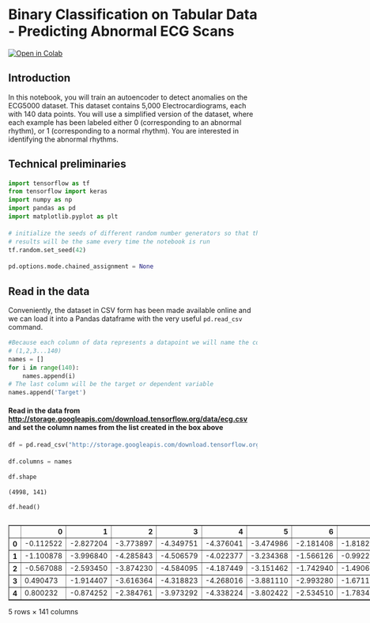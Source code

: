# Binary Classification on Tabular Data - Predicting Abnormal ECG Scans



[![Open in Colab](https://colab.research.google.com/assets/colab-badge.svg)](https://colab.research.google.com/github/noportman/mitxpro/blob/main/binary_classification.ipynb)

## Introduction

In this notebook, you will train an autoencoder to detect anomalies on the ECG5000 dataset. This dataset contains 5,000 Electrocardiograms, each with 140 data points. You will use a simplified version of the dataset, where each example has been labeled either 0 (corresponding to an abnormal rhythm), or 1 (corresponding to a normal rhythm). You are interested in identifying the abnormal rhythms.

## Technical preliminaries


```python
import tensorflow as tf
from tensorflow import keras
import numpy as np
import pandas as pd
import matplotlib.pyplot as plt

# initialize the seeds of different random number generators so that the
# results will be the same every time the notebook is run
tf.random.set_seed(42)

pd.options.mode.chained_assignment = None
```

## Read in the data

Conveniently, the dataset in CSV form has been made available online and we can load it into a Pandas dataframe with the very useful `pd.read_csv` command.


```python
#Because each column of data represents a datapoint we will name the columns by the sequence of datapoints
# (1,2,3...140)
names = []
for i in range(140):
    names.append(i)
# The last column will be the target or dependent variable
names.append('Target')
```

#### Read in the data from http://storage.googleapis.com/download.tensorflow.org/data/ecg.csv and set the column names from the list created in the box above


```python
df = pd.read_csv("http://storage.googleapis.com/download.tensorflow.org/data/ecg.csv", header=None)

df.columns = names
```


```python
df.shape
```




    (4998, 141)




```python
df.head()
```





  <div id="df-b30b5dd7-f148-4a08-a24e-fe174dc4309c" class="colab-df-container">
    <div>
<style scoped>
    .dataframe tbody tr th:only-of-type {
        vertical-align: middle;
    }

    .dataframe tbody tr th {
        vertical-align: top;
    }

    .dataframe thead th {
        text-align: right;
    }
</style>
<table border="1" class="dataframe">
  <thead>
    <tr style="text-align: right;">
      <th></th>
      <th>0</th>
      <th>1</th>
      <th>2</th>
      <th>3</th>
      <th>4</th>
      <th>5</th>
      <th>6</th>
      <th>7</th>
      <th>8</th>
      <th>9</th>
      <th>...</th>
      <th>131</th>
      <th>132</th>
      <th>133</th>
      <th>134</th>
      <th>135</th>
      <th>136</th>
      <th>137</th>
      <th>138</th>
      <th>139</th>
      <th>Target</th>
    </tr>
  </thead>
  <tbody>
    <tr>
      <th>0</th>
      <td>-0.112522</td>
      <td>-2.827204</td>
      <td>-3.773897</td>
      <td>-4.349751</td>
      <td>-4.376041</td>
      <td>-3.474986</td>
      <td>-2.181408</td>
      <td>-1.818286</td>
      <td>-1.250522</td>
      <td>-0.477492</td>
      <td>...</td>
      <td>0.792168</td>
      <td>0.933541</td>
      <td>0.796958</td>
      <td>0.578621</td>
      <td>0.257740</td>
      <td>0.228077</td>
      <td>0.123431</td>
      <td>0.925286</td>
      <td>0.193137</td>
      <td>1.0</td>
    </tr>
    <tr>
      <th>1</th>
      <td>-1.100878</td>
      <td>-3.996840</td>
      <td>-4.285843</td>
      <td>-4.506579</td>
      <td>-4.022377</td>
      <td>-3.234368</td>
      <td>-1.566126</td>
      <td>-0.992258</td>
      <td>-0.754680</td>
      <td>0.042321</td>
      <td>...</td>
      <td>0.538356</td>
      <td>0.656881</td>
      <td>0.787490</td>
      <td>0.724046</td>
      <td>0.555784</td>
      <td>0.476333</td>
      <td>0.773820</td>
      <td>1.119621</td>
      <td>-1.436250</td>
      <td>1.0</td>
    </tr>
    <tr>
      <th>2</th>
      <td>-0.567088</td>
      <td>-2.593450</td>
      <td>-3.874230</td>
      <td>-4.584095</td>
      <td>-4.187449</td>
      <td>-3.151462</td>
      <td>-1.742940</td>
      <td>-1.490659</td>
      <td>-1.183580</td>
      <td>-0.394229</td>
      <td>...</td>
      <td>0.886073</td>
      <td>0.531452</td>
      <td>0.311377</td>
      <td>-0.021919</td>
      <td>-0.713683</td>
      <td>-0.532197</td>
      <td>0.321097</td>
      <td>0.904227</td>
      <td>-0.421797</td>
      <td>1.0</td>
    </tr>
    <tr>
      <th>3</th>
      <td>0.490473</td>
      <td>-1.914407</td>
      <td>-3.616364</td>
      <td>-4.318823</td>
      <td>-4.268016</td>
      <td>-3.881110</td>
      <td>-2.993280</td>
      <td>-1.671131</td>
      <td>-1.333884</td>
      <td>-0.965629</td>
      <td>...</td>
      <td>0.350816</td>
      <td>0.499111</td>
      <td>0.600345</td>
      <td>0.842069</td>
      <td>0.952074</td>
      <td>0.990133</td>
      <td>1.086798</td>
      <td>1.403011</td>
      <td>-0.383564</td>
      <td>1.0</td>
    </tr>
    <tr>
      <th>4</th>
      <td>0.800232</td>
      <td>-0.874252</td>
      <td>-2.384761</td>
      <td>-3.973292</td>
      <td>-4.338224</td>
      <td>-3.802422</td>
      <td>-2.534510</td>
      <td>-1.783423</td>
      <td>-1.594450</td>
      <td>-0.753199</td>
      <td>...</td>
      <td>1.148884</td>
      <td>0.958434</td>
      <td>1.059025</td>
      <td>1.371682</td>
      <td>1.277392</td>
      <td>0.960304</td>
      <td>0.971020</td>
      <td>1.614392</td>
      <td>1.421456</td>
      <td>1.0</td>
    </tr>
  </tbody>
</table>
<p>5 rows × 141 columns</p>
</div>
    <div class="colab-df-buttons">

  <div class="colab-df-container">
    <button class="colab-df-convert" onclick="convertToInteractive('df-b30b5dd7-f148-4a08-a24e-fe174dc4309c')"
            title="Convert this dataframe to an interactive table."
            style="display:none;">

  <svg xmlns="http://www.w3.org/2000/svg" height="24px" viewBox="0 -960 960 960">
    <path d="M120-120v-720h720v720H120Zm60-500h600v-160H180v160Zm220 220h160v-160H400v160Zm0 220h160v-160H400v160ZM180-400h160v-160H180v160Zm440 0h160v-160H620v160ZM180-180h160v-160H180v160Zm440 0h160v-160H620v160Z"/>
  </svg>
    </button>

  <style>
    .colab-df-container {
      display:flex;
      gap: 12px;
    }

    .colab-df-convert {
      background-color: #E8F0FE;
      border: none;
      border-radius: 50%;
      cursor: pointer;
      display: none;
      fill: #1967D2;
      height: 32px;
      padding: 0 0 0 0;
      width: 32px;
    }

    .colab-df-convert:hover {
      background-color: #E2EBFA;
      box-shadow: 0px 1px 2px rgba(60, 64, 67, 0.3), 0px 1px 3px 1px rgba(60, 64, 67, 0.15);
      fill: #174EA6;
    }

    .colab-df-buttons div {
      margin-bottom: 4px;
    }

    [theme=dark] .colab-df-convert {
      background-color: #3B4455;
      fill: #D2E3FC;
    }

    [theme=dark] .colab-df-convert:hover {
      background-color: #434B5C;
      box-shadow: 0px 1px 3px 1px rgba(0, 0, 0, 0.15);
      filter: drop-shadow(0px 1px 2px rgba(0, 0, 0, 0.3));
      fill: #FFFFFF;
    }
  </style>

    <script>
      const buttonEl =
        document.querySelector('#df-b30b5dd7-f148-4a08-a24e-fe174dc4309c button.colab-df-convert');
      buttonEl.style.display =
        google.colab.kernel.accessAllowed ? 'block' : 'none';

      async function convertToInteractive(key) {
        const element = document.querySelector('#df-b30b5dd7-f148-4a08-a24e-fe174dc4309c');
        const dataTable =
          await google.colab.kernel.invokeFunction('convertToInteractive',
                                                    [key], {});
        if (!dataTable) return;

        const docLinkHtml = 'Like what you see? Visit the ' +
          '<a target="_blank" href=https://colab.research.google.com/notebooks/data_table.ipynb>data table notebook</a>'
          + ' to learn more about interactive tables.';
        element.innerHTML = '';
        dataTable['output_type'] = 'display_data';
        await google.colab.output.renderOutput(dataTable, element);
        const docLink = document.createElement('div');
        docLink.innerHTML = docLinkHtml;
        element.appendChild(docLink);
      }
    </script>
  </div>


<div id="df-39116f5b-0f09-463d-9200-abbd5bb5b902">
  <button class="colab-df-quickchart" onclick="quickchart('df-39116f5b-0f09-463d-9200-abbd5bb5b902')"
            title="Suggest charts"
            style="display:none;">

<svg xmlns="http://www.w3.org/2000/svg" height="24px"viewBox="0 0 24 24"
     width="24px">
    <g>
        <path d="M19 3H5c-1.1 0-2 .9-2 2v14c0 1.1.9 2 2 2h14c1.1 0 2-.9 2-2V5c0-1.1-.9-2-2-2zM9 17H7v-7h2v7zm4 0h-2V7h2v10zm4 0h-2v-4h2v4z"/>
    </g>
</svg>
  </button>

<style>
  .colab-df-quickchart {
      --bg-color: #E8F0FE;
      --fill-color: #1967D2;
      --hover-bg-color: #E2EBFA;
      --hover-fill-color: #174EA6;
      --disabled-fill-color: #AAA;
      --disabled-bg-color: #DDD;
  }

  [theme=dark] .colab-df-quickchart {
      --bg-color: #3B4455;
      --fill-color: #D2E3FC;
      --hover-bg-color: #434B5C;
      --hover-fill-color: #FFFFFF;
      --disabled-bg-color: #3B4455;
      --disabled-fill-color: #666;
  }

  .colab-df-quickchart {
    background-color: var(--bg-color);
    border: none;
    border-radius: 50%;
    cursor: pointer;
    display: none;
    fill: var(--fill-color);
    height: 32px;
    padding: 0;
    width: 32px;
  }

  .colab-df-quickchart:hover {
    background-color: var(--hover-bg-color);
    box-shadow: 0 1px 2px rgba(60, 64, 67, 0.3), 0 1px 3px 1px rgba(60, 64, 67, 0.15);
    fill: var(--button-hover-fill-color);
  }

  .colab-df-quickchart-complete:disabled,
  .colab-df-quickchart-complete:disabled:hover {
    background-color: var(--disabled-bg-color);
    fill: var(--disabled-fill-color);
    box-shadow: none;
  }

  .colab-df-spinner {
    border: 2px solid var(--fill-color);
    border-color: transparent;
    border-bottom-color: var(--fill-color);
    animation:
      spin 1s steps(1) infinite;
  }

  @keyframes spin {
    0% {
      border-color: transparent;
      border-bottom-color: var(--fill-color);
      border-left-color: var(--fill-color);
    }
    20% {
      border-color: transparent;
      border-left-color: var(--fill-color);
      border-top-color: var(--fill-color);
    }
    30% {
      border-color: transparent;
      border-left-color: var(--fill-color);
      border-top-color: var(--fill-color);
      border-right-color: var(--fill-color);
    }
    40% {
      border-color: transparent;
      border-right-color: var(--fill-color);
      border-top-color: var(--fill-color);
    }
    60% {
      border-color: transparent;
      border-right-color: var(--fill-color);
    }
    80% {
      border-color: transparent;
      border-right-color: var(--fill-color);
      border-bottom-color: var(--fill-color);
    }
    90% {
      border-color: transparent;
      border-bottom-color: var(--fill-color);
    }
  }
</style>

  <script>
    async function quickchart(key) {
      const quickchartButtonEl =
        document.querySelector('#' + key + ' button');
      quickchartButtonEl.disabled = true;  // To prevent multiple clicks.
      quickchartButtonEl.classList.add('colab-df-spinner');
      try {
        const charts = await google.colab.kernel.invokeFunction(
            'suggestCharts', [key], {});
      } catch (error) {
        console.error('Error during call to suggestCharts:', error);
      }
      quickchartButtonEl.classList.remove('colab-df-spinner');
      quickchartButtonEl.classList.add('colab-df-quickchart-complete');
    }
    (() => {
      let quickchartButtonEl =
        document.querySelector('#df-39116f5b-0f09-463d-9200-abbd5bb5b902 button');
      quickchartButtonEl.style.display =
        google.colab.kernel.accessAllowed ? 'block' : 'none';
    })();
  </script>
</div>

    </div>
  </div>




## Preprocessing

This dataset only has numeric variables. For consistency sake, we will assign the column names to variable numerics.



```python
numerics = names

# Remove the dependent variable
numerics.remove('Target')
```


```python
# Set the output to "target_metrics"
target_metrics = df.Target.value_counts(normalize=True)
print(target_metrics)
```

    Target
    1.0    0.584034
    0.0    0.415966
    Name: proportion, dtype: float64
    

###### Extract the dependent variable


```python
#set the dependent variables to 'y'
y = df.pop('Target')
```


Before we normalize the numerics, let's split the data into an 80% training set and 20% test set (*why should we split **before** normalization?*).


```python
from sklearn.model_selection import train_test_split
```


```python
#split into train and test sets with the following naming conventions:
# X_train, X_test, y_train and y_test
X_train, X_test, y_train, y_test = train_test_split(df, y, test_size=0.2, stratify=y)
```

OK, let's calculate the mean and standard deviation of every numeric variable in the training set.


```python
# Assign the means to "means" and standard deviation to "sd"
means = X_train[numerics].mean()
sd = X_train[numerics].std()
print(means)
```

    0     -0.267138
    1     -1.648505
    2     -2.486585
    3     -3.109836
    4     -3.158222
             ...   
    135   -0.771955
    136   -0.850764
    137   -0.661878
    138   -0.508294
    139   -0.720762
    Length: 140, dtype: float64
    

Let's normalize the train and test dataframes with these means and standard deviations.


```python
# Normalize X_train
X_train[numerics]= (X_train[numerics] - means)/sd
```


```python
# Normalize X_test
X_test[numerics]= (X_test[numerics] - means)/sd
```


```python
X_train.head()
```





  <div id="df-10745b84-488f-413c-98dc-c5824eddf63d" class="colab-df-container">
    <div>
<style scoped>
    .dataframe tbody tr th:only-of-type {
        vertical-align: middle;
    }

    .dataframe tbody tr th {
        vertical-align: top;
    }

    .dataframe thead th {
        text-align: right;
    }
</style>
<table border="1" class="dataframe">
  <thead>
    <tr style="text-align: right;">
      <th></th>
      <th>0</th>
      <th>1</th>
      <th>2</th>
      <th>3</th>
      <th>4</th>
      <th>5</th>
      <th>6</th>
      <th>7</th>
      <th>8</th>
      <th>9</th>
      <th>...</th>
      <th>130</th>
      <th>131</th>
      <th>132</th>
      <th>133</th>
      <th>134</th>
      <th>135</th>
      <th>136</th>
      <th>137</th>
      <th>138</th>
      <th>139</th>
    </tr>
  </thead>
  <tbody>
    <tr>
      <th>4057</th>
      <td>-0.339573</td>
      <td>-0.138697</td>
      <td>-0.194378</td>
      <td>-0.101219</td>
      <td>-0.017249</td>
      <td>-0.359260</td>
      <td>-0.787284</td>
      <td>-0.897221</td>
      <td>-0.602325</td>
      <td>-0.618527</td>
      <td>...</td>
      <td>-0.502409</td>
      <td>-0.734956</td>
      <td>-0.890447</td>
      <td>-0.958773</td>
      <td>-1.155775</td>
      <td>-1.149000</td>
      <td>-0.971180</td>
      <td>-0.673787</td>
      <td>-0.281925</td>
      <td>0.399284</td>
    </tr>
    <tr>
      <th>4291</th>
      <td>0.673696</td>
      <td>1.020317</td>
      <td>1.054318</td>
      <td>1.120141</td>
      <td>0.628515</td>
      <td>-0.244009</td>
      <td>-1.200724</td>
      <td>-1.778958</td>
      <td>-1.707809</td>
      <td>-1.532566</td>
      <td>...</td>
      <td>-1.660972</td>
      <td>-1.671977</td>
      <td>-1.673123</td>
      <td>-1.636669</td>
      <td>-1.484168</td>
      <td>-1.164322</td>
      <td>-0.761922</td>
      <td>-0.359350</td>
      <td>-0.040938</td>
      <td>0.419998</td>
    </tr>
    <tr>
      <th>1682</th>
      <td>-0.024878</td>
      <td>-0.198939</td>
      <td>-0.290153</td>
      <td>-0.554842</td>
      <td>-1.097760</td>
      <td>-1.399995</td>
      <td>-1.242124</td>
      <td>-0.158686</td>
      <td>0.004729</td>
      <td>-0.126173</td>
      <td>...</td>
      <td>0.699072</td>
      <td>0.691803</td>
      <td>0.810203</td>
      <td>0.795514</td>
      <td>0.727565</td>
      <td>0.633504</td>
      <td>0.549241</td>
      <td>0.408249</td>
      <td>0.088524</td>
      <td>-0.902304</td>
    </tr>
    <tr>
      <th>509</th>
      <td>-0.714724</td>
      <td>-0.218844</td>
      <td>0.062778</td>
      <td>0.156947</td>
      <td>0.045690</td>
      <td>-0.204441</td>
      <td>0.220480</td>
      <td>0.279434</td>
      <td>-0.291392</td>
      <td>-0.458194</td>
      <td>...</td>
      <td>1.059618</td>
      <td>0.969430</td>
      <td>0.602975</td>
      <td>0.322321</td>
      <td>0.447775</td>
      <td>0.603574</td>
      <td>0.845071</td>
      <td>0.905155</td>
      <td>0.783898</td>
      <td>0.737286</td>
    </tr>
    <tr>
      <th>2101</th>
      <td>-1.070893</td>
      <td>-0.701954</td>
      <td>-0.513473</td>
      <td>-0.424789</td>
      <td>-0.569792</td>
      <td>-0.726431</td>
      <td>-0.969389</td>
      <td>-0.285193</td>
      <td>-0.097366</td>
      <td>-0.523234</td>
      <td>...</td>
      <td>1.072114</td>
      <td>0.624257</td>
      <td>0.339410</td>
      <td>-0.096951</td>
      <td>-0.330801</td>
      <td>-0.438345</td>
      <td>-0.398881</td>
      <td>-0.367400</td>
      <td>-0.190093</td>
      <td>-0.572163</td>
    </tr>
  </tbody>
</table>
<p>5 rows × 140 columns</p>
</div>
    <div class="colab-df-buttons">

  <div class="colab-df-container">
    <button class="colab-df-convert" onclick="convertToInteractive('df-10745b84-488f-413c-98dc-c5824eddf63d')"
            title="Convert this dataframe to an interactive table."
            style="display:none;">

  <svg xmlns="http://www.w3.org/2000/svg" height="24px" viewBox="0 -960 960 960">
    <path d="M120-120v-720h720v720H120Zm60-500h600v-160H180v160Zm220 220h160v-160H400v160Zm0 220h160v-160H400v160ZM180-400h160v-160H180v160Zm440 0h160v-160H620v160ZM180-180h160v-160H180v160Zm440 0h160v-160H620v160Z"/>
  </svg>
    </button>

  <style>
    .colab-df-container {
      display:flex;
      gap: 12px;
    }

    .colab-df-convert {
      background-color: #E8F0FE;
      border: none;
      border-radius: 50%;
      cursor: pointer;
      display: none;
      fill: #1967D2;
      height: 32px;
      padding: 0 0 0 0;
      width: 32px;
    }

    .colab-df-convert:hover {
      background-color: #E2EBFA;
      box-shadow: 0px 1px 2px rgba(60, 64, 67, 0.3), 0px 1px 3px 1px rgba(60, 64, 67, 0.15);
      fill: #174EA6;
    }

    .colab-df-buttons div {
      margin-bottom: 4px;
    }

    [theme=dark] .colab-df-convert {
      background-color: #3B4455;
      fill: #D2E3FC;
    }

    [theme=dark] .colab-df-convert:hover {
      background-color: #434B5C;
      box-shadow: 0px 1px 3px 1px rgba(0, 0, 0, 0.15);
      filter: drop-shadow(0px 1px 2px rgba(0, 0, 0, 0.3));
      fill: #FFFFFF;
    }
  </style>

    <script>
      const buttonEl =
        document.querySelector('#df-10745b84-488f-413c-98dc-c5824eddf63d button.colab-df-convert');
      buttonEl.style.display =
        google.colab.kernel.accessAllowed ? 'block' : 'none';

      async function convertToInteractive(key) {
        const element = document.querySelector('#df-10745b84-488f-413c-98dc-c5824eddf63d');
        const dataTable =
          await google.colab.kernel.invokeFunction('convertToInteractive',
                                                    [key], {});
        if (!dataTable) return;

        const docLinkHtml = 'Like what you see? Visit the ' +
          '<a target="_blank" href=https://colab.research.google.com/notebooks/data_table.ipynb>data table notebook</a>'
          + ' to learn more about interactive tables.';
        element.innerHTML = '';
        dataTable['output_type'] = 'display_data';
        await google.colab.output.renderOutput(dataTable, element);
        const docLink = document.createElement('div');
        docLink.innerHTML = docLinkHtml;
        element.appendChild(docLink);
      }
    </script>
  </div>


<div id="df-d047acbc-d685-4621-8ce2-114a5d35ac68">
  <button class="colab-df-quickchart" onclick="quickchart('df-d047acbc-d685-4621-8ce2-114a5d35ac68')"
            title="Suggest charts"
            style="display:none;">

<svg xmlns="http://www.w3.org/2000/svg" height="24px"viewBox="0 0 24 24"
     width="24px">
    <g>
        <path d="M19 3H5c-1.1 0-2 .9-2 2v14c0 1.1.9 2 2 2h14c1.1 0 2-.9 2-2V5c0-1.1-.9-2-2-2zM9 17H7v-7h2v7zm4 0h-2V7h2v10zm4 0h-2v-4h2v4z"/>
    </g>
</svg>
  </button>

<style>
  .colab-df-quickchart {
      --bg-color: #E8F0FE;
      --fill-color: #1967D2;
      --hover-bg-color: #E2EBFA;
      --hover-fill-color: #174EA6;
      --disabled-fill-color: #AAA;
      --disabled-bg-color: #DDD;
  }

  [theme=dark] .colab-df-quickchart {
      --bg-color: #3B4455;
      --fill-color: #D2E3FC;
      --hover-bg-color: #434B5C;
      --hover-fill-color: #FFFFFF;
      --disabled-bg-color: #3B4455;
      --disabled-fill-color: #666;
  }

  .colab-df-quickchart {
    background-color: var(--bg-color);
    border: none;
    border-radius: 50%;
    cursor: pointer;
    display: none;
    fill: var(--fill-color);
    height: 32px;
    padding: 0;
    width: 32px;
  }

  .colab-df-quickchart:hover {
    background-color: var(--hover-bg-color);
    box-shadow: 0 1px 2px rgba(60, 64, 67, 0.3), 0 1px 3px 1px rgba(60, 64, 67, 0.15);
    fill: var(--button-hover-fill-color);
  }

  .colab-df-quickchart-complete:disabled,
  .colab-df-quickchart-complete:disabled:hover {
    background-color: var(--disabled-bg-color);
    fill: var(--disabled-fill-color);
    box-shadow: none;
  }

  .colab-df-spinner {
    border: 2px solid var(--fill-color);
    border-color: transparent;
    border-bottom-color: var(--fill-color);
    animation:
      spin 1s steps(1) infinite;
  }

  @keyframes spin {
    0% {
      border-color: transparent;
      border-bottom-color: var(--fill-color);
      border-left-color: var(--fill-color);
    }
    20% {
      border-color: transparent;
      border-left-color: var(--fill-color);
      border-top-color: var(--fill-color);
    }
    30% {
      border-color: transparent;
      border-left-color: var(--fill-color);
      border-top-color: var(--fill-color);
      border-right-color: var(--fill-color);
    }
    40% {
      border-color: transparent;
      border-right-color: var(--fill-color);
      border-top-color: var(--fill-color);
    }
    60% {
      border-color: transparent;
      border-right-color: var(--fill-color);
    }
    80% {
      border-color: transparent;
      border-right-color: var(--fill-color);
      border-bottom-color: var(--fill-color);
    }
    90% {
      border-color: transparent;
      border-bottom-color: var(--fill-color);
    }
  }
</style>

  <script>
    async function quickchart(key) {
      const quickchartButtonEl =
        document.querySelector('#' + key + ' button');
      quickchartButtonEl.disabled = true;  // To prevent multiple clicks.
      quickchartButtonEl.classList.add('colab-df-spinner');
      try {
        const charts = await google.colab.kernel.invokeFunction(
            'suggestCharts', [key], {});
      } catch (error) {
        console.error('Error during call to suggestCharts:', error);
      }
      quickchartButtonEl.classList.remove('colab-df-spinner');
      quickchartButtonEl.classList.add('colab-df-quickchart-complete');
    }
    (() => {
      let quickchartButtonEl =
        document.querySelector('#df-d047acbc-d685-4621-8ce2-114a5d35ac68 button');
      quickchartButtonEl.style.display =
        google.colab.kernel.accessAllowed ? 'block' : 'none';
    })();
  </script>
</div>

    </div>
  </div>




The easiest way to feed data to Keras/Tensorflow is as Numpy arrays so we convert our two dataframes to Numpy arrays.


```python
# Convert X_train and X_test to Numpy arrays
X_train = X_train.to_numpy()
X_test = X_test.to_numpy()
```


```python
X_train.shape, y_train.shape
```




    ((3998, 140), (3998,))




```python
X_test.shape, y_test.shape

```




    ((1000, 140), (1000,))



## Build a model

### Define model in Keras

Creating an NN  is usually just a few lines of Keras code.

* We will start with a single hidden layer.
* Since this is a *binary classification problem*, we will use a sigmoid activation in the output layer.


```python
#get the number of columns and assign it to "num_columns"

num_columns = X_train.shape[1]

# Define the input layer. assign it to "input"
input = keras.Input(shape=(num_columns,), dtype="float32")

# Feed the input vector to the hidden layer. Call it "h"
h = keras.layers.Dense(16, activation="relu", name="Hidden")(input)

# Feed the output of the hidden layer to the output layer. Call it "output"
output = keras.layers.Dense(1, activation="sigmoid", name="Output")(h)

# tell Keras that this (input,output) pair is your model. Call it "model"
model = keras.Model(input, output)
```


```python
model.summary()
```


<pre style="white-space:pre;overflow-x:auto;line-height:normal;font-family:Menlo,'DejaVu Sans Mono',consolas,'Courier New',monospace"><span style="font-weight: bold">Model: "functional"</span>
</pre>




<pre style="white-space:pre;overflow-x:auto;line-height:normal;font-family:Menlo,'DejaVu Sans Mono',consolas,'Courier New',monospace">┏━━━━━━━━━━━━━━━━━━━━━━━━━━━━━━━━━┳━━━━━━━━━━━━━━━━━━━━━━━━┳━━━━━━━━━━━━━━━┓
┃<span style="font-weight: bold"> Layer (type)                    </span>┃<span style="font-weight: bold"> Output Shape           </span>┃<span style="font-weight: bold">       Param # </span>┃
┡━━━━━━━━━━━━━━━━━━━━━━━━━━━━━━━━━╇━━━━━━━━━━━━━━━━━━━━━━━━╇━━━━━━━━━━━━━━━┩
│ input_layer (<span style="color: #0087ff; text-decoration-color: #0087ff">InputLayer</span>)        │ (<span style="color: #00d7ff; text-decoration-color: #00d7ff">None</span>, <span style="color: #00af00; text-decoration-color: #00af00">140</span>)            │             <span style="color: #00af00; text-decoration-color: #00af00">0</span> │
├─────────────────────────────────┼────────────────────────┼───────────────┤
│ Hidden (<span style="color: #0087ff; text-decoration-color: #0087ff">Dense</span>)                  │ (<span style="color: #00d7ff; text-decoration-color: #00d7ff">None</span>, <span style="color: #00af00; text-decoration-color: #00af00">16</span>)             │         <span style="color: #00af00; text-decoration-color: #00af00">2,256</span> │
├─────────────────────────────────┼────────────────────────┼───────────────┤
│ Output (<span style="color: #0087ff; text-decoration-color: #0087ff">Dense</span>)                  │ (<span style="color: #00d7ff; text-decoration-color: #00d7ff">None</span>, <span style="color: #00af00; text-decoration-color: #00af00">1</span>)              │            <span style="color: #00af00; text-decoration-color: #00af00">17</span> │
└─────────────────────────────────┴────────────────────────┴───────────────┘
</pre>




<pre style="white-space:pre;overflow-x:auto;line-height:normal;font-family:Menlo,'DejaVu Sans Mono',consolas,'Courier New',monospace"><span style="font-weight: bold"> Total params: </span><span style="color: #00af00; text-decoration-color: #00af00">2,273</span> (8.88 KB)
</pre>




<pre style="white-space:pre;overflow-x:auto;line-height:normal;font-family:Menlo,'DejaVu Sans Mono',consolas,'Courier New',monospace"><span style="font-weight: bold"> Trainable params: </span><span style="color: #00af00; text-decoration-color: #00af00">2,273</span> (8.88 KB)
</pre>




<pre style="white-space:pre;overflow-x:auto;line-height:normal;font-family:Menlo,'DejaVu Sans Mono',consolas,'Courier New',monospace"><span style="font-weight: bold"> Non-trainable params: </span><span style="color: #00af00; text-decoration-color: #00af00">0</span> (0.00 B)
</pre>




```python
keras.utils.plot_model(model, show_shapes=True)
```




    
![png](binary_classification_files/binary_classification_33_0.png)
    



### Set optimization parameters

Now that the model is defined, we need to tell Keras three things:

*   What **loss function** to use - Since our output variable is binary, we will select the `binary_crossentropy` loss function.
*   Which **optimizer** to use - we will use a 'flavor' of SGD called `adam` which is an excellent default choice
*   What **metrics** you want Keras to report out - in classification problems like this one, `accuracy` is commonly used.


```python
model.compile(optimizer="adam",
              loss="binary_crossentropy",
              metrics=["accuracy"])
```

## Train the model

To kickoff training, we have to decide on three things:
* The *batch size* - 32 is a good default
* The number of *epochs* (i.e., how many passes through the training data). Start by setting this to 100, but you can experiment with different values.
* Whether we want to use a validation set. This will be useful for overfitting detection and regularization via early stopping so we will ask Keras to automatically use 20% of the data points as a validation set


```python
# Fit your model and assign the output to "history"
history = model.fit(X_train,
                    y_train,
                    epochs=100,
                    batch_size=32,
                    validation_split=0.2)
```

    Epoch 1/100
    [1m100/100[0m [32m━━━━━━━━━━━━━━━━━━━━[0m[37m[0m [1m2s[0m 5ms/step - accuracy: 0.8841 - loss: 0.2819 - val_accuracy: 0.9912 - val_loss: 0.0561
    Epoch 2/100
    [1m100/100[0m [32m━━━━━━━━━━━━━━━━━━━━[0m[37m[0m [1m0s[0m 3ms/step - accuracy: 0.9816 - loss: 0.0530 - val_accuracy: 0.9912 - val_loss: 0.0463
    Epoch 3/100
    [1m100/100[0m [32m━━━━━━━━━━━━━━━━━━━━[0m[37m[0m [1m0s[0m 3ms/step - accuracy: 0.9858 - loss: 0.0388 - val_accuracy: 0.9925 - val_loss: 0.0436
    Epoch 4/100
    [1m100/100[0m [32m━━━━━━━━━━━━━━━━━━━━[0m[37m[0m [1m0s[0m 3ms/step - accuracy: 0.9887 - loss: 0.0317 - val_accuracy: 0.9925 - val_loss: 0.0435
    Epoch 5/100
    [1m100/100[0m [32m━━━━━━━━━━━━━━━━━━━━[0m[37m[0m [1m0s[0m 3ms/step - accuracy: 0.9896 - loss: 0.0272 - val_accuracy: 0.9925 - val_loss: 0.0432
    Epoch 6/100
    [1m100/100[0m [32m━━━━━━━━━━━━━━━━━━━━[0m[37m[0m [1m0s[0m 3ms/step - accuracy: 0.9909 - loss: 0.0241 - val_accuracy: 0.9925 - val_loss: 0.0437
    Epoch 7/100
    [1m100/100[0m [32m━━━━━━━━━━━━━━━━━━━━[0m[37m[0m [1m0s[0m 3ms/step - accuracy: 0.9944 - loss: 0.0215 - val_accuracy: 0.9925 - val_loss: 0.0433
    Epoch 8/100
    [1m100/100[0m [32m━━━━━━━━━━━━━━━━━━━━[0m[37m[0m [1m1s[0m 3ms/step - accuracy: 0.9967 - loss: 0.0198 - val_accuracy: 0.9925 - val_loss: 0.0431
    Epoch 9/100
    [1m100/100[0m [32m━━━━━━━━━━━━━━━━━━━━[0m[37m[0m [1m0s[0m 3ms/step - accuracy: 0.9971 - loss: 0.0181 - val_accuracy: 0.9925 - val_loss: 0.0431
    Epoch 10/100
    [1m100/100[0m [32m━━━━━━━━━━━━━━━━━━━━[0m[37m[0m [1m1s[0m 3ms/step - accuracy: 0.9974 - loss: 0.0168 - val_accuracy: 0.9912 - val_loss: 0.0430
    Epoch 11/100
    [1m100/100[0m [32m━━━━━━━━━━━━━━━━━━━━[0m[37m[0m [1m1s[0m 3ms/step - accuracy: 0.9976 - loss: 0.0156 - val_accuracy: 0.9912 - val_loss: 0.0429
    Epoch 12/100
    [1m100/100[0m [32m━━━━━━━━━━━━━━━━━━━━[0m[37m[0m [1m1s[0m 3ms/step - accuracy: 0.9977 - loss: 0.0146 - val_accuracy: 0.9912 - val_loss: 0.0425
    Epoch 13/100
    [1m100/100[0m [32m━━━━━━━━━━━━━━━━━━━━[0m[37m[0m [1m1s[0m 3ms/step - accuracy: 0.9977 - loss: 0.0136 - val_accuracy: 0.9912 - val_loss: 0.0426
    Epoch 14/100
    [1m100/100[0m [32m━━━━━━━━━━━━━━━━━━━━[0m[37m[0m [1m1s[0m 3ms/step - accuracy: 0.9977 - loss: 0.0127 - val_accuracy: 0.9912 - val_loss: 0.0429
    Epoch 15/100
    [1m100/100[0m [32m━━━━━━━━━━━━━━━━━━━━[0m[37m[0m [1m1s[0m 3ms/step - accuracy: 0.9977 - loss: 0.0119 - val_accuracy: 0.9912 - val_loss: 0.0431
    Epoch 16/100
    [1m100/100[0m [32m━━━━━━━━━━━━━━━━━━━━[0m[37m[0m [1m1s[0m 3ms/step - accuracy: 0.9977 - loss: 0.0113 - val_accuracy: 0.9912 - val_loss: 0.0435
    Epoch 17/100
    [1m100/100[0m [32m━━━━━━━━━━━━━━━━━━━━[0m[37m[0m [1m0s[0m 3ms/step - accuracy: 0.9979 - loss: 0.0106 - val_accuracy: 0.9912 - val_loss: 0.0439
    Epoch 18/100
    [1m100/100[0m [32m━━━━━━━━━━━━━━━━━━━━[0m[37m[0m [1m1s[0m 3ms/step - accuracy: 0.9979 - loss: 0.0099 - val_accuracy: 0.9912 - val_loss: 0.0444
    Epoch 19/100
    [1m100/100[0m [32m━━━━━━━━━━━━━━━━━━━━[0m[37m[0m [1m1s[0m 3ms/step - accuracy: 0.9979 - loss: 0.0094 - val_accuracy: 0.9912 - val_loss: 0.0448
    Epoch 20/100
    [1m100/100[0m [32m━━━━━━━━━━━━━━━━━━━━[0m[37m[0m [1m1s[0m 5ms/step - accuracy: 0.9979 - loss: 0.0088 - val_accuracy: 0.9912 - val_loss: 0.0452
    Epoch 21/100
    [1m100/100[0m [32m━━━━━━━━━━━━━━━━━━━━[0m[37m[0m [1m1s[0m 4ms/step - accuracy: 0.9979 - loss: 0.0083 - val_accuracy: 0.9900 - val_loss: 0.0460
    Epoch 22/100
    [1m100/100[0m [32m━━━━━━━━━━━━━━━━━━━━[0m[37m[0m [1m0s[0m 5ms/step - accuracy: 0.9979 - loss: 0.0079 - val_accuracy: 0.9887 - val_loss: 0.0467
    Epoch 23/100
    [1m100/100[0m [32m━━━━━━━━━━━━━━━━━━━━[0m[37m[0m [1m1s[0m 5ms/step - accuracy: 0.9979 - loss: 0.0074 - val_accuracy: 0.9887 - val_loss: 0.0473
    Epoch 24/100
    [1m100/100[0m [32m━━━━━━━━━━━━━━━━━━━━[0m[37m[0m [1m0s[0m 3ms/step - accuracy: 0.9979 - loss: 0.0071 - val_accuracy: 0.9887 - val_loss: 0.0482
    Epoch 25/100
    [1m100/100[0m [32m━━━━━━━━━━━━━━━━━━━━[0m[37m[0m [1m0s[0m 3ms/step - accuracy: 0.9979 - loss: 0.0067 - val_accuracy: 0.9887 - val_loss: 0.0491
    Epoch 26/100
    [1m100/100[0m [32m━━━━━━━━━━━━━━━━━━━━[0m[37m[0m [1m0s[0m 3ms/step - accuracy: 0.9979 - loss: 0.0064 - val_accuracy: 0.9887 - val_loss: 0.0493
    Epoch 27/100
    [1m100/100[0m [32m━━━━━━━━━━━━━━━━━━━━[0m[37m[0m [1m0s[0m 3ms/step - accuracy: 0.9979 - loss: 0.0061 - val_accuracy: 0.9887 - val_loss: 0.0500
    Epoch 28/100
    [1m100/100[0m [32m━━━━━━━━━━━━━━━━━━━━[0m[37m[0m [1m0s[0m 3ms/step - accuracy: 0.9986 - loss: 0.0058 - val_accuracy: 0.9887 - val_loss: 0.0505
    Epoch 29/100
    [1m100/100[0m [32m━━━━━━━━━━━━━━━━━━━━[0m[37m[0m [1m1s[0m 3ms/step - accuracy: 0.9986 - loss: 0.0055 - val_accuracy: 0.9887 - val_loss: 0.0508
    Epoch 30/100
    [1m100/100[0m [32m━━━━━━━━━━━━━━━━━━━━[0m[37m[0m [1m0s[0m 3ms/step - accuracy: 0.9986 - loss: 0.0053 - val_accuracy: 0.9887 - val_loss: 0.0512
    Epoch 31/100
    [1m100/100[0m [32m━━━━━━━━━━━━━━━━━━━━[0m[37m[0m [1m0s[0m 3ms/step - accuracy: 0.9986 - loss: 0.0050 - val_accuracy: 0.9887 - val_loss: 0.0516
    Epoch 32/100
    [1m100/100[0m [32m━━━━━━━━━━━━━━━━━━━━[0m[37m[0m [1m0s[0m 3ms/step - accuracy: 0.9986 - loss: 0.0047 - val_accuracy: 0.9887 - val_loss: 0.0519
    Epoch 33/100
    [1m100/100[0m [32m━━━━━━━━━━━━━━━━━━━━[0m[37m[0m [1m1s[0m 3ms/step - accuracy: 0.9986 - loss: 0.0045 - val_accuracy: 0.9887 - val_loss: 0.0519
    Epoch 34/100
    [1m100/100[0m [32m━━━━━━━━━━━━━━━━━━━━[0m[37m[0m [1m0s[0m 3ms/step - accuracy: 0.9986 - loss: 0.0043 - val_accuracy: 0.9887 - val_loss: 0.0521
    Epoch 35/100
    [1m100/100[0m [32m━━━━━━━━━━━━━━━━━━━━[0m[37m[0m [1m1s[0m 3ms/step - accuracy: 0.9986 - loss: 0.0040 - val_accuracy: 0.9887 - val_loss: 0.0528
    Epoch 36/100
    [1m100/100[0m [32m━━━━━━━━━━━━━━━━━━━━[0m[37m[0m [1m0s[0m 3ms/step - accuracy: 0.9986 - loss: 0.0039 - val_accuracy: 0.9887 - val_loss: 0.0531
    Epoch 37/100
    [1m100/100[0m [32m━━━━━━━━━━━━━━━━━━━━[0m[37m[0m [1m0s[0m 3ms/step - accuracy: 0.9986 - loss: 0.0037 - val_accuracy: 0.9887 - val_loss: 0.0533
    Epoch 38/100
    [1m100/100[0m [32m━━━━━━━━━━━━━━━━━━━━[0m[37m[0m [1m0s[0m 3ms/step - accuracy: 0.9989 - loss: 0.0035 - val_accuracy: 0.9887 - val_loss: 0.0537
    Epoch 39/100
    [1m100/100[0m [32m━━━━━━━━━━━━━━━━━━━━[0m[37m[0m [1m1s[0m 3ms/step - accuracy: 0.9996 - loss: 0.0033 - val_accuracy: 0.9887 - val_loss: 0.0539
    Epoch 40/100
    [1m100/100[0m [32m━━━━━━━━━━━━━━━━━━━━[0m[37m[0m [1m1s[0m 3ms/step - accuracy: 0.9996 - loss: 0.0032 - val_accuracy: 0.9887 - val_loss: 0.0543
    Epoch 41/100
    [1m100/100[0m [32m━━━━━━━━━━━━━━━━━━━━[0m[37m[0m [1m0s[0m 3ms/step - accuracy: 0.9996 - loss: 0.0030 - val_accuracy: 0.9887 - val_loss: 0.0545
    Epoch 42/100
    [1m100/100[0m [32m━━━━━━━━━━━━━━━━━━━━[0m[37m[0m [1m0s[0m 3ms/step - accuracy: 0.9996 - loss: 0.0029 - val_accuracy: 0.9887 - val_loss: 0.0545
    Epoch 43/100
    [1m100/100[0m [32m━━━━━━━━━━━━━━━━━━━━[0m[37m[0m [1m1s[0m 3ms/step - accuracy: 0.9996 - loss: 0.0027 - val_accuracy: 0.9875 - val_loss: 0.0552
    Epoch 44/100
    [1m100/100[0m [32m━━━━━━━━━━━━━━━━━━━━[0m[37m[0m [1m1s[0m 3ms/step - accuracy: 0.9996 - loss: 0.0025 - val_accuracy: 0.9875 - val_loss: 0.0561
    Epoch 45/100
    [1m100/100[0m [32m━━━━━━━━━━━━━━━━━━━━[0m[37m[0m [1m1s[0m 3ms/step - accuracy: 0.9996 - loss: 0.0024 - val_accuracy: 0.9875 - val_loss: 0.0563
    Epoch 46/100
    [1m100/100[0m [32m━━━━━━━━━━━━━━━━━━━━[0m[37m[0m [1m1s[0m 5ms/step - accuracy: 0.9996 - loss: 0.0023 - val_accuracy: 0.9875 - val_loss: 0.0562
    Epoch 47/100
    [1m100/100[0m [32m━━━━━━━━━━━━━━━━━━━━[0m[37m[0m [1m1s[0m 5ms/step - accuracy: 0.9999 - loss: 0.0023 - val_accuracy: 0.9875 - val_loss: 0.0570
    Epoch 48/100
    [1m100/100[0m [32m━━━━━━━━━━━━━━━━━━━━[0m[37m[0m [1m1s[0m 5ms/step - accuracy: 0.9999 - loss: 0.0021 - val_accuracy: 0.9887 - val_loss: 0.0572
    Epoch 49/100
    [1m100/100[0m [32m━━━━━━━━━━━━━━━━━━━━[0m[37m[0m [1m1s[0m 6ms/step - accuracy: 0.9999 - loss: 0.0020 - val_accuracy: 0.9875 - val_loss: 0.0579
    Epoch 50/100
    [1m100/100[0m [32m━━━━━━━━━━━━━━━━━━━━[0m[37m[0m [1m0s[0m 3ms/step - accuracy: 0.9999 - loss: 0.0019 - val_accuracy: 0.9862 - val_loss: 0.0580
    Epoch 51/100
    [1m100/100[0m [32m━━━━━━━━━━━━━━━━━━━━[0m[37m[0m [1m0s[0m 3ms/step - accuracy: 0.9999 - loss: 0.0018 - val_accuracy: 0.9862 - val_loss: 0.0592
    Epoch 52/100
    [1m100/100[0m [32m━━━━━━━━━━━━━━━━━━━━[0m[37m[0m [1m1s[0m 3ms/step - accuracy: 0.9999 - loss: 0.0017 - val_accuracy: 0.9862 - val_loss: 0.0598
    Epoch 53/100
    [1m100/100[0m [32m━━━━━━━━━━━━━━━━━━━━[0m[37m[0m [1m1s[0m 3ms/step - accuracy: 0.9999 - loss: 0.0017 - val_accuracy: 0.9850 - val_loss: 0.0605
    Epoch 54/100
    [1m100/100[0m [32m━━━━━━━━━━━━━━━━━━━━[0m[37m[0m [1m1s[0m 3ms/step - accuracy: 0.9999 - loss: 0.0016 - val_accuracy: 0.9850 - val_loss: 0.0615
    Epoch 55/100
    [1m100/100[0m [32m━━━━━━━━━━━━━━━━━━━━[0m[37m[0m [1m1s[0m 3ms/step - accuracy: 0.9999 - loss: 0.0015 - val_accuracy: 0.9862 - val_loss: 0.0615
    Epoch 56/100
    [1m100/100[0m [32m━━━━━━━━━━━━━━━━━━━━[0m[37m[0m [1m1s[0m 3ms/step - accuracy: 0.9999 - loss: 0.0014 - val_accuracy: 0.9862 - val_loss: 0.0623
    Epoch 57/100
    [1m100/100[0m [32m━━━━━━━━━━━━━━━━━━━━[0m[37m[0m [1m1s[0m 3ms/step - accuracy: 0.9999 - loss: 0.0014 - val_accuracy: 0.9862 - val_loss: 0.0625
    Epoch 58/100
    [1m100/100[0m [32m━━━━━━━━━━━━━━━━━━━━[0m[37m[0m [1m1s[0m 3ms/step - accuracy: 0.9999 - loss: 0.0013 - val_accuracy: 0.9850 - val_loss: 0.0636
    Epoch 59/100
    [1m100/100[0m [32m━━━━━━━━━━━━━━━━━━━━[0m[37m[0m [1m1s[0m 3ms/step - accuracy: 0.9999 - loss: 0.0013 - val_accuracy: 0.9862 - val_loss: 0.0644
    Epoch 60/100
    [1m100/100[0m [32m━━━━━━━━━━━━━━━━━━━━[0m[37m[0m [1m0s[0m 3ms/step - accuracy: 0.9999 - loss: 0.0012 - val_accuracy: 0.9850 - val_loss: 0.0660
    Epoch 61/100
    [1m100/100[0m [32m━━━━━━━━━━━━━━━━━━━━[0m[37m[0m [1m0s[0m 3ms/step - accuracy: 0.9999 - loss: 0.0011 - val_accuracy: 0.9862 - val_loss: 0.0655
    Epoch 62/100
    [1m100/100[0m [32m━━━━━━━━━━━━━━━━━━━━[0m[37m[0m [1m0s[0m 3ms/step - accuracy: 0.9999 - loss: 0.0011 - val_accuracy: 0.9862 - val_loss: 0.0667
    Epoch 63/100
    [1m100/100[0m [32m━━━━━━━━━━━━━━━━━━━━[0m[37m[0m [1m1s[0m 3ms/step - accuracy: 0.9999 - loss: 0.0010 - val_accuracy: 0.9850 - val_loss: 0.0676
    Epoch 64/100
    [1m100/100[0m [32m━━━━━━━━━━━━━━━━━━━━[0m[37m[0m [1m0s[0m 3ms/step - accuracy: 0.9999 - loss: 9.6561e-04 - val_accuracy: 0.9850 - val_loss: 0.0695
    Epoch 65/100
    [1m100/100[0m [32m━━━━━━━━━━━━━━━━━━━━[0m[37m[0m [1m0s[0m 3ms/step - accuracy: 0.9999 - loss: 9.2211e-04 - val_accuracy: 0.9875 - val_loss: 0.0695
    Epoch 66/100
    [1m100/100[0m [32m━━━━━━━━━━━━━━━━━━━━[0m[37m[0m [1m1s[0m 3ms/step - accuracy: 0.9999 - loss: 9.1201e-04 - val_accuracy: 0.9862 - val_loss: 0.0704
    Epoch 67/100
    [1m100/100[0m [32m━━━━━━━━━━━━━━━━━━━━[0m[37m[0m [1m1s[0m 3ms/step - accuracy: 0.9999 - loss: 8.3038e-04 - val_accuracy: 0.9862 - val_loss: 0.0700
    Epoch 68/100
    [1m100/100[0m [32m━━━━━━━━━━━━━━━━━━━━[0m[37m[0m [1m0s[0m 3ms/step - accuracy: 0.9999 - loss: 7.8586e-04 - val_accuracy: 0.9850 - val_loss: 0.0710
    Epoch 69/100
    [1m100/100[0m [32m━━━━━━━━━━━━━━━━━━━━[0m[37m[0m [1m1s[0m 4ms/step - accuracy: 0.9999 - loss: 7.3477e-04 - val_accuracy: 0.9875 - val_loss: 0.0707
    Epoch 70/100
    [1m100/100[0m [32m━━━━━━━━━━━━━━━━━━━━[0m[37m[0m [1m0s[0m 4ms/step - accuracy: 0.9999 - loss: 7.1245e-04 - val_accuracy: 0.9875 - val_loss: 0.0724
    Epoch 71/100
    [1m100/100[0m [32m━━━━━━━━━━━━━━━━━━━━[0m[37m[0m [1m1s[0m 5ms/step - accuracy: 0.9999 - loss: 7.0830e-04 - val_accuracy: 0.9862 - val_loss: 0.0800
    Epoch 72/100
    [1m100/100[0m [32m━━━━━━━━━━━━━━━━━━━━[0m[37m[0m [1m1s[0m 5ms/step - accuracy: 0.9999 - loss: 8.0130e-04 - val_accuracy: 0.9850 - val_loss: 0.0827
    Epoch 73/100
    [1m100/100[0m [32m━━━━━━━━━━━━━━━━━━━━[0m[37m[0m [1m1s[0m 5ms/step - accuracy: 0.9965 - loss: 0.0171 - val_accuracy: 0.9862 - val_loss: 0.0853
    Epoch 74/100
    [1m100/100[0m [32m━━━━━━━━━━━━━━━━━━━━[0m[37m[0m [1m0s[0m 3ms/step - accuracy: 0.9995 - loss: 0.0017 - val_accuracy: 0.9850 - val_loss: 0.1056
    Epoch 75/100
    [1m100/100[0m [32m━━━━━━━━━━━━━━━━━━━━[0m[37m[0m [1m0s[0m 3ms/step - accuracy: 0.9974 - loss: 0.0080 - val_accuracy: 0.9887 - val_loss: 0.0868
    Epoch 76/100
    [1m100/100[0m [32m━━━━━━━━━━━━━━━━━━━━[0m[37m[0m [1m0s[0m 3ms/step - accuracy: 0.9999 - loss: 8.7967e-04 - val_accuracy: 0.9887 - val_loss: 0.0859
    Epoch 77/100
    [1m100/100[0m [32m━━━━━━━━━━━━━━━━━━━━[0m[37m[0m [1m0s[0m 3ms/step - accuracy: 0.9999 - loss: 6.1155e-04 - val_accuracy: 0.9875 - val_loss: 0.0865
    Epoch 78/100
    [1m100/100[0m [32m━━━━━━━━━━━━━━━━━━━━[0m[37m[0m [1m1s[0m 3ms/step - accuracy: 0.9999 - loss: 5.6920e-04 - val_accuracy: 0.9875 - val_loss: 0.0862
    Epoch 79/100
    [1m100/100[0m [32m━━━━━━━━━━━━━━━━━━━━[0m[37m[0m [1m1s[0m 3ms/step - accuracy: 0.9999 - loss: 5.5682e-04 - val_accuracy: 0.9875 - val_loss: 0.0876
    Epoch 80/100
    [1m100/100[0m [32m━━━━━━━━━━━━━━━━━━━━[0m[37m[0m [1m0s[0m 3ms/step - accuracy: 0.9999 - loss: 5.2565e-04 - val_accuracy: 0.9862 - val_loss: 0.0885
    Epoch 81/100
    [1m100/100[0m [32m━━━━━━━━━━━━━━━━━━━━[0m[37m[0m [1m1s[0m 3ms/step - accuracy: 0.9999 - loss: 5.2217e-04 - val_accuracy: 0.9862 - val_loss: 0.0883
    Epoch 82/100
    [1m100/100[0m [32m━━━━━━━━━━━━━━━━━━━━[0m[37m[0m [1m0s[0m 3ms/step - accuracy: 0.9999 - loss: 4.9728e-04 - val_accuracy: 0.9862 - val_loss: 0.0893
    Epoch 83/100
    [1m100/100[0m [32m━━━━━━━━━━━━━━━━━━━━[0m[37m[0m [1m0s[0m 3ms/step - accuracy: 0.9999 - loss: 4.8717e-04 - val_accuracy: 0.9862 - val_loss: 0.0894
    Epoch 84/100
    [1m100/100[0m [32m━━━━━━━━━━━━━━━━━━━━[0m[37m[0m [1m1s[0m 3ms/step - accuracy: 1.0000 - loss: 4.7510e-04 - val_accuracy: 0.9862 - val_loss: 0.0906
    Epoch 85/100
    [1m100/100[0m [32m━━━━━━━━━━━━━━━━━━━━[0m[37m[0m [1m1s[0m 3ms/step - accuracy: 1.0000 - loss: 4.6204e-04 - val_accuracy: 0.9862 - val_loss: 0.0901
    Epoch 86/100
    [1m100/100[0m [32m━━━━━━━━━━━━━━━━━━━━[0m[37m[0m [1m0s[0m 3ms/step - accuracy: 1.0000 - loss: 4.4221e-04 - val_accuracy: 0.9862 - val_loss: 0.0911
    Epoch 87/100
    [1m100/100[0m [32m━━━━━━━━━━━━━━━━━━━━[0m[37m[0m [1m1s[0m 3ms/step - accuracy: 1.0000 - loss: 4.3202e-04 - val_accuracy: 0.9862 - val_loss: 0.0911
    Epoch 88/100
    [1m100/100[0m [32m━━━━━━━━━━━━━━━━━━━━[0m[37m[0m [1m0s[0m 3ms/step - accuracy: 1.0000 - loss: 4.2154e-04 - val_accuracy: 0.9862 - val_loss: 0.0922
    Epoch 89/100
    [1m100/100[0m [32m━━━━━━━━━━━━━━━━━━━━[0m[37m[0m [1m1s[0m 3ms/step - accuracy: 1.0000 - loss: 4.1013e-04 - val_accuracy: 0.9862 - val_loss: 0.0919
    Epoch 90/100
    [1m100/100[0m [32m━━━━━━━━━━━━━━━━━━━━[0m[37m[0m [1m1s[0m 3ms/step - accuracy: 1.0000 - loss: 3.9269e-04 - val_accuracy: 0.9862 - val_loss: 0.0929
    Epoch 91/100
    [1m100/100[0m [32m━━━━━━━━━━━━━━━━━━━━[0m[37m[0m [1m0s[0m 3ms/step - accuracy: 1.0000 - loss: 3.8471e-04 - val_accuracy: 0.9862 - val_loss: 0.0926
    Epoch 92/100
    [1m100/100[0m [32m━━━━━━━━━━━━━━━━━━━━[0m[37m[0m [1m1s[0m 3ms/step - accuracy: 1.0000 - loss: 3.7520e-04 - val_accuracy: 0.9862 - val_loss: 0.0940
    Epoch 93/100
    [1m100/100[0m [32m━━━━━━━━━━━━━━━━━━━━[0m[37m[0m [1m1s[0m 3ms/step - accuracy: 1.0000 - loss: 3.6451e-04 - val_accuracy: 0.9862 - val_loss: 0.0936
    Epoch 94/100
    [1m100/100[0m [32m━━━━━━━━━━━━━━━━━━━━[0m[37m[0m [1m0s[0m 3ms/step - accuracy: 1.0000 - loss: 3.4678e-04 - val_accuracy: 0.9862 - val_loss: 0.0946
    Epoch 95/100
    [1m100/100[0m [32m━━━━━━━━━━━━━━━━━━━━[0m[37m[0m [1m1s[0m 5ms/step - accuracy: 1.0000 - loss: 3.3999e-04 - val_accuracy: 0.9862 - val_loss: 0.0944
    Epoch 96/100
    [1m100/100[0m [32m━━━━━━━━━━━━━━━━━━━━[0m[37m[0m [1m1s[0m 5ms/step - accuracy: 1.0000 - loss: 3.3330e-04 - val_accuracy: 0.9862 - val_loss: 0.0960
    Epoch 97/100
    [1m100/100[0m [32m━━━━━━━━━━━━━━━━━━━━[0m[37m[0m [1m1s[0m 5ms/step - accuracy: 1.0000 - loss: 3.2750e-04 - val_accuracy: 0.9862 - val_loss: 0.0957
    Epoch 98/100
    [1m100/100[0m [32m━━━━━━━━━━━━━━━━━━━━[0m[37m[0m [1m1s[0m 5ms/step - accuracy: 1.0000 - loss: 3.1690e-04 - val_accuracy: 0.9862 - val_loss: 0.0968
    Epoch 99/100
    [1m100/100[0m [32m━━━━━━━━━━━━━━━━━━━━[0m[37m[0m [1m0s[0m 3ms/step - accuracy: 1.0000 - loss: 3.0113e-04 - val_accuracy: 0.9862 - val_loss: 0.0963
    Epoch 100/100
    [1m100/100[0m [32m━━━━━━━━━━━━━━━━━━━━[0m[37m[0m [1m1s[0m 3ms/step - accuracy: 1.0000 - loss: 2.9216e-04 - val_accuracy: 0.9862 - val_loss: 0.0974
    


```python
history_dict = history.history
history_dict.keys()
```




    dict_keys(['accuracy', 'loss', 'val_accuracy', 'val_loss'])




```python
loss_values = history_dict["loss"]
val_loss_values = history_dict["val_loss"]
epochs = range(1, len(loss_values) + 1)
plt.plot(epochs, loss_values, "bo", label="Training loss")
plt.plot(epochs, val_loss_values, "b", label="Validation loss")
plt.title("Training and validation loss")
plt.xlabel("Epochs")
plt.ylabel("Loss")
plt.legend()
plt.show()
```


    
![png](binary_classification_files/binary_classification_40_0.png)
    



```python
plt.clf()
acc = history_dict["accuracy"]
val_acc = history_dict["val_accuracy"]
plt.plot(epochs, acc, "bo", label="Training acc")
plt.plot(epochs, val_acc, "b", label="Validation acc")
plt.title("Training and validation accuracy")
plt.xlabel("Epochs")
plt.ylabel("Accuracy")
plt.legend()
plt.show()
```


    
![png](binary_classification_files/binary_classification_41_0.png)
    


## Evaluate the model

Let's see **how well the model does on the test set**.

`model.evaluate` is a very handy function to calculate the performance of your model on any dataset.


```python
# Getting the results of your model for grading
score, acc = model.evaluate(X_test, y_test)
```

    [1m32/32[0m [32m━━━━━━━━━━━━━━━━━━━━[0m[37m[0m [1m0s[0m 3ms/step - accuracy: 0.9930 - loss: 0.0454
    


```python
y.value_counts(normalize=True)
```




<div>
<style scoped>
    .dataframe tbody tr th:only-of-type {
        vertical-align: middle;
    }

    .dataframe tbody tr th {
        vertical-align: top;
    }

    .dataframe thead th {
        text-align: right;
    }
</style>
<table border="1" class="dataframe">
  <thead>
    <tr style="text-align: right;">
      <th></th>
      <th>proportion</th>
    </tr>
    <tr>
      <th>Target</th>
      <th></th>
    </tr>
  </thead>
  <tbody>
    <tr>
      <th>1.0</th>
      <td>0.584034</td>
    </tr>
    <tr>
      <th>0.0</th>
      <td>0.415966</td>
    </tr>
  </tbody>
</table>
</div><br><label><b>dtype:</b> float64</label>




```python
# Selecting a specific row (e.g., row index 300)
row_index = 300
y_values = X_train[row_index, :]
x_values = range(X_train.shape[1])  # X-axis: 0 to 139

# Plotting
plt.figure(figsize=(10, 5))
plt.plot(x_values, y_values, marker='o', linestyle='-')
plt.xlabel("X-Axis (Index)")
plt.ylabel("Y-Axis (Values)")
plt.title(f"Plot of Row {row_index}")
plt.grid(True)
plt.show()
```


    
![png](binary_classification_files/binary_classification_45_0.png)
    



```python
print(y_train[row_index])
```

    0.0
    
